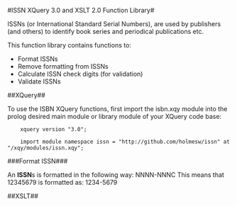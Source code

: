 #ISSN XQuery 3.0 and XSLT 2.0 Function Library#

ISSNs (or International Standard Serial Numbers), are used by publishers (and others) to identify book series and periodical publications etc.  

This function library contains functions to: 
*   Format ISSNs
*   Remove formatting from ISSNs
*   Calculate ISSN check digits (for validation)
*   Validate ISSNs

##XQuery##

To use the ISBN XQuery functions, first import the isbn.xqy module into the prolog desired main module or library module of your XQuery code base: 

```xquery
    xquery version "3.0";
    
    import module namespace issn = "http://github.com/holmesw/issn" at "/xqy/modules/issn.xqy";
```

###Format ISSN###

An **ISSN**s is formatted in the following way: NNNN-NNNC 
This means that 12345679 is formatted as: 1234-5679

##XSLT##

